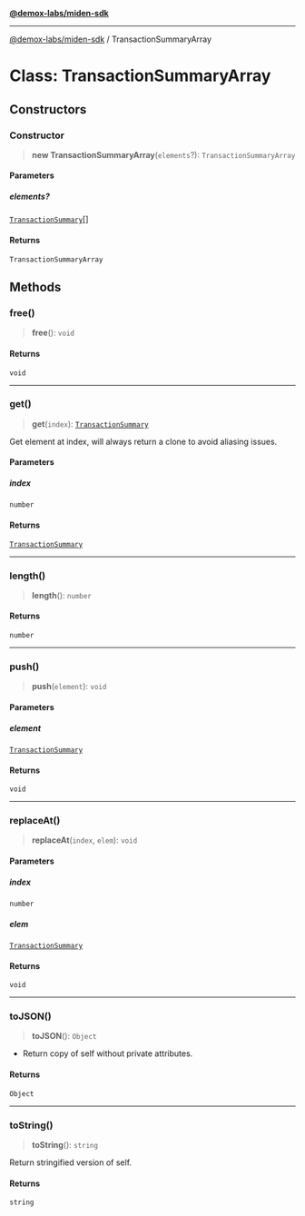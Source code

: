 [**@demox-labs/miden-sdk**](../README.md)

***

[@demox-labs/miden-sdk](../README.md) / TransactionSummaryArray

# Class: TransactionSummaryArray

## Constructors

### Constructor

> **new TransactionSummaryArray**(`elements`?): `TransactionSummaryArray`

#### Parameters

##### elements?

[`TransactionSummary`](TransactionSummary.md)[]

#### Returns

`TransactionSummaryArray`

## Methods

### free()

> **free**(): `void`

#### Returns

`void`

***

### get()

> **get**(`index`): [`TransactionSummary`](TransactionSummary.md)

Get element at index, will always return a clone to avoid aliasing issues.

#### Parameters

##### index

`number`

#### Returns

[`TransactionSummary`](TransactionSummary.md)

***

### length()

> **length**(): `number`

#### Returns

`number`

***

### push()

> **push**(`element`): `void`

#### Parameters

##### element

[`TransactionSummary`](TransactionSummary.md)

#### Returns

`void`

***

### replaceAt()

> **replaceAt**(`index`, `elem`): `void`

#### Parameters

##### index

`number`

##### elem

[`TransactionSummary`](TransactionSummary.md)

#### Returns

`void`

***

### toJSON()

> **toJSON**(): `Object`

* Return copy of self without private attributes.

#### Returns

`Object`

***

### toString()

> **toString**(): `string`

Return stringified version of self.

#### Returns

`string`

